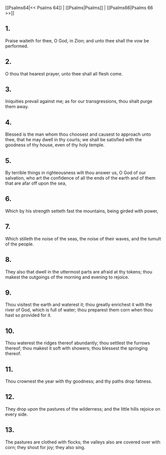 [[Psalms64|<< Psalms 64]] | [[Psalms|Psalms]] | [[Psalms66|Psalms 66 >>]]
## 1.
Praise waiteth for thee, O God, in Zion; and unto thee shall the vow be performed.
## 2.
O thou that hearest prayer, unto thee shall all flesh come.
## 3.
Iniquities prevail against me; as for our transgressions, thou shalt purge them away.
## 4.
Blessed is the man whom thou choosest and causest to approach unto thee, that he may dwell in thy courts; we shall be satisfied with the goodness of thy house, even of thy holy temple.
## 5.
By terrible things in righteousness wilt thou answer us, O God of our salvation, who art the confidence of all the ends of the earth and of them that are afar off upon the sea,
## 6.
Which by his strength setteth fast the mountains, being girded with power,
## 7.
Which stilleth the noise of the seas, the noise of their waves, and the tumult of the people.
## 8.
They also that dwell in the uttermost parts are afraid at thy tokens; thou makest the outgoings of the morning and evening to rejoice.
## 9.
Thou visitest the earth and waterest it; thou greatly enrichest it with the river of God, which is full of water; thou preparest them corn when thou hast so provided for it.
## 10.
Thou waterest the ridges thereof abundantly; thou settlest the furrows thereof; thou makest it soft with showers; thou blessest the springing thereof.
## 11.
Thou crownest the year with thy goodness; and thy paths drop fatness.
## 12.
They drop upon the pastures of the wilderness; and the little hills rejoice on every side.
## 13.
The pastures are clothed with flocks; the valleys also are covered over with corn; they shout for joy; they also sing.

